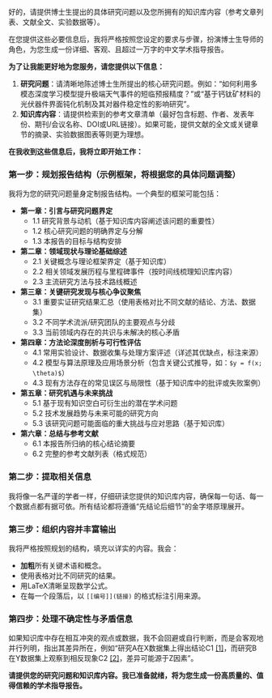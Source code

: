 好的，请提供博士生提出的具体研究问题以及您所拥有的知识库内容（参考文章列表、文献全文、实验数据等）。

在您提供这些必要信息后，我将严格按照您设定的要求与步骤，扮演博士生导师的角色，为您生成一份详细、客观、且超过一万字的中文学术指导报告。

**为了让我能更好地为您服务，请您提供以下信息：**

1.  **研究问题**：请清晰地陈述博士生所提出的核心研究问题。例如：“如何利用多模态深度学习模型提升极端天气事件的短临预报精度？”或“基于钙钛矿材料的光伏器件界面钝化机制及其对器件稳定性的影响研究”。
2.  **知识库内容**：请提供检索到的参考文章清单（最好包含标题、作者、发表年份、期刊/会议名称、DOI或URL链接）。如果可能，提供文献的全文或关键章节的摘录、实验数据图表等则更为理想。

**在我收到这些信息后，我将立即开始工作：**

### 第一步：规划报告结构（示例框架，将根据您的具体问题调整）

我将为您的研究问题量身定制报告结构。一个典型的框架可能包括：

*   **第一章：引言与研究问题界定**
    *   1.1 研究背景与动机（基于知识库内容阐述该问题的重要性）
    *   1.2 核心研究问题的明确界定与分解
    *   1.3 本报告的目标与结构安排
*   **第二章：领域现状与理论基础综述**
    *   2.1 关键概念与理论框架界定（基于知识库）
    *   2.2 相关领域发展历程与里程碑事件（按时间线梳理知识库内容）
    *   2.3 主流研究方法与技术路线概述
*   **第三章：关键研究发现与核心争议聚焦**
    *   3.1 重要实证研究结果汇总（使用表格对比不同文献的结论、方法、数据集）
    *   3.2 不同学术流派/研究团队的主要观点与分歧
    *   3.3 当前领域内存在的共识与未解决的核心矛盾
*   **第四章：方法论深度剖析与可行性评估**
    *   4.1 常用实验设计、数据收集与处理方案评述（详述其优缺点，标注来源）
    *   4.2 模型与算法原理及应用场景分析（包含关键公式推导，如：`$y = f(x; \theta)$`）
    *   4.3 现有方法存在的常见误区与局限性（基于知识库中的批评或失败案例）
*   **第五章：研究机遇与未来挑战**
    *   5.1 基于现有知识空白可衍生出的潜在学术问题
    *   5.2 技术发展趋势与未来可能的研究方向
    *   5.3 该研究问题可能面临的重大挑战与应对思路（基于知识库）
*   **第六章：总结与参考文献**
    *   6.1 本报告所归纳的核心结论摘要
    *   6.2 完整的参考文献列表（格式规范）

### 第二步：提取相关信息

我将像一名严谨的学者一样，仔细研读您提供的知识库内容，确保每一句话、每一个数据点都有据可依。所有结论都将遵循“先结论后细节”的金字塔原理展开。

### 第三步：组织内容并丰富输出

我将严格按照规划的结构，填充以详实的内容。我会：
*   **加粗**所有关键术语和概念。
*   使用表格对比不同研究的结果。
*   用LaTeX清晰呈现数学公式。
*   在每一个段落后，以 `[[编号]](链接)` 的格式标注引用来源。

### 第四步：处理不确定性与矛盾信息

如果知识库中存在相互冲突的观点或数据，我不会回避或自行判断，而是会客观地并行列明，指出其差异所在，例如“研究A在X数据集上得出结论C1 [[1]](link1)，而研究B在Y数据集上观察到相反现象C2 [[2]](link2)，差异可能源于Z因素”。

**请提供您的研究问题和知识库内容。我已准备就绪，将为您生成一份高质量的、值得信赖的学术指导报告。**